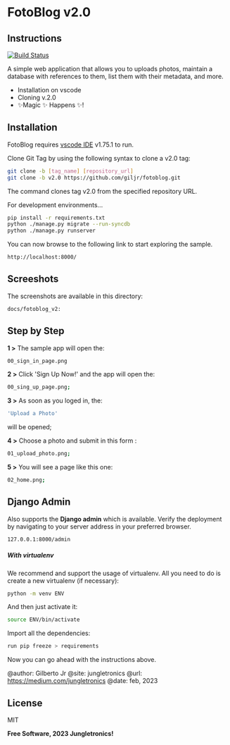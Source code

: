 # FotoBlog v2.0
## Instructions
[![Build Status](https://travis-ci.org/joemccann/dillinger.svg?branch=master)](https://travis-ci.org/joemccann/dillinger)

A simple web application that allows you to uploads photos, maintain a database with references to them, list them with their metadata, and more.

- Installation on vscode
- Cloning v.2.0
- ✨Magic ✨ Happens  ✨!


## Installation

FotoBlog requires [vscode IDE](https://code.visualstudio.com/) v1.75.1 to run.

Clone Git Tag by using the following syntax to clone a v2.0 tag:

```sh
git clone -b [tag_name] [repository_url]
git clone -b v2.0 https://github.com/giljr/fotoblog.git
```
The command clones tag v2.0 from the specified repository URL.

For development environments...

```sh
pip install -r requirements.txt
python ./manage.py migrate --run-syncdb
python ./manage.py runserver
```
You can now browse to the following link to start exploring the sample.
```sh
http://localhost:8000/
```

## Screeshots

The screenshots are available in this directory:
```sh
docs/fotoblog_v2:
```

## Step by Step


**1 >** The sample app will open the: 
```sh
00_sign_in_page.png
```

**2 >** Click 'Sign Up Now!' and the app will open the:
```sh
00_sing_up_page.png;
```
**3 >** As soon as you  loged in, the:
```sh
'Upload a Photo' 
``` 
will be opened;

**4 >** Choose a photo and submit in this form : 
```sh
01_upload_photo.png;
```
**5 >** You will see a page like this one: 
```sh
02_home.png; 
```
## Django Admin 
Also supports the **Django admin** which is available.
Verify the deployment by navigating to your server address in
your preferred browser.

```sh
127.0.0.1:8000/admin
```

#####  With virtualenv
We recommend and support the usage of virtualenv. All you need to do is create a new virtualenv (if necessary):


```sh
python -m venv ENV
```

And then just activate it:

```sh
source ENV/bin/activate
```
Import all the dependencies:
```sh
run pip freeze > requirements
```

Now you can go ahead with the instructions above.

@author: Gilberto Jr
@site: jungletronics
@url: https://medium.com/jungletronics
@date: feb, 2023
## License

MIT

**Free Software, 2023 Jungletronics!**
